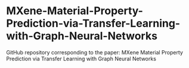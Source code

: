 # MXene-Material-Property-Prediction-via-Transfer-Learning-with-Graph-Neural-Networks
GitHub repository corresponding to the paper: MXene Material Property Prediction via Transfer Learning with Graph Neural Networks
